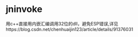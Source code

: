 # jninvoke
用c++直接用内嵌汇编调用32位的dll，避免ESP错误,详见https://blog.csdn.net/chenhuaijin123/article/details/91376031
